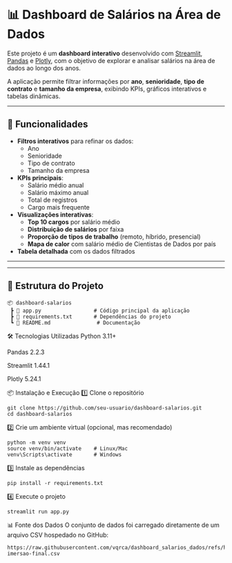 # 📊 Dashboard de Salários na Área de Dados

Este projeto é um **dashboard interativo** desenvolvido com [Streamlit](https://streamlit.io/), [Pandas](https://pandas.pydata.org/) e [Plotly](https://plotly.com/), com o objetivo de explorar e analisar salários na área de dados ao longo dos anos.

A aplicação permite filtrar informações por **ano**, **senioridade**, **tipo de contrato** e **tamanho da empresa**, exibindo KPIs, gráficos interativos e tabelas dinâmicas.

---

## 🚀 Funcionalidades

- **Filtros interativos** para refinar os dados:
  - Ano
  - Senioridade
  - Tipo de contrato
  - Tamanho da empresa
- **KPIs principais**:
  - Salário médio anual
  - Salário máximo anual
  - Total de registros
  - Cargo mais frequente
- **Visualizações interativas**:
  - **Top 10 cargos** por salário médio
  - **Distribuição de salários** por faixa
  - **Proporção de tipos de trabalho** (remoto, híbrido, presencial)
  - **Mapa de calor** com salário médio de Cientistas de Dados por país
- **Tabela detalhada** com os dados filtrados

---



---

## 📂 Estrutura do Projeto

```plaintext
📦 dashboard-salarios
 ┣ 📜 app.py                 # Código principal da aplicação
 ┣ 📜 requirements.txt       # Dependências do projeto
 ┗ 📜 README.md               # Documentação
```
🛠️ Tecnologias Utilizadas
Python 3.11+

Pandas 2.2.3

Streamlit 1.44.1

Plotly 5.24.1

📦 Instalação e Execução
1️⃣ Clone o repositório
```
git clone https://github.com/seu-usuario/dashboard-salarios.git
cd dashboard-salarios
```
2️⃣ Crie um ambiente virtual (opcional, mas recomendado)
```
python -m venv venv
source venv/bin/activate    # Linux/Mac
venv\Scripts\activate       # Windows
```
3️⃣ Instale as dependências
```
pip install -r requirements.txt
```
4️⃣ Execute o projeto
```
streamlit run app.py
```
📊 Fonte dos Dados
O conjunto de dados foi carregado diretamente de um arquivo CSV hospedado no GitHub:
```
https://raw.githubusercontent.com/vqrca/dashboard_salarios_dados/refs/heads/main/dados-imersao-final.csv
```


